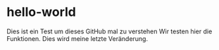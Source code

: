 ﻿# hello-world
Dies ist ein Test um dieses GitHub mal zu verstehen
Wir testen hier die Funktionen. Dies wird meine letzte Veränderung.


